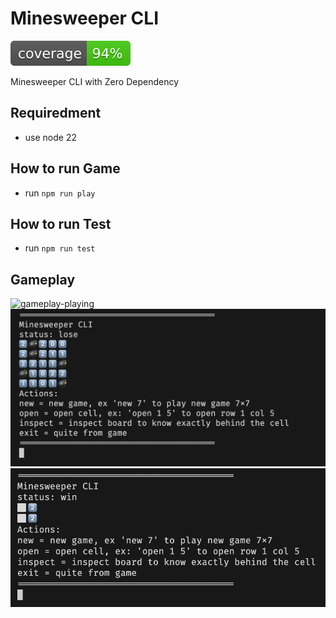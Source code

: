 # Minesweeper CLI

![coverage](.github/badges/coverage.svg)

Minesweeper CLI with Zero Dependency

## Requiredment

- use node 22

## How to run Game

- run `npm run play`

## How to run Test

- run `npm run test`

## Gameplay

![gameplay-playing](./assets//gameplay-1.png)
![gameplay-lose](./assets//gameplay-lose.png)
![gameplay-win](./assets//gameplay-win.png)
